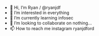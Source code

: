 - 👋 Hi, I’m Ryan / @ryanjdf
- 👀 I’m interested in everything
- 🌱 I’m currently learning infosec
- 💞️ I’m looking to collaborate on nothing...
- 📫 How to reach me instagram ryanjdford

<!---
ryanjdf/ryanjdf is a ✨ special ✨ repository because its `README.md` (this file) appears on your GitHub profile.
You can click the Preview link to take a look at your changes.
--->
